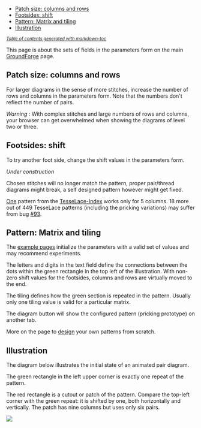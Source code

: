 - [Patch size: columns and rows](#patch-size--columns-and-rows)
- [Footsides: shift](#footsides--shift)
- [Pattern: Matrix and tiling](#pattern--matrix-and-tiling)
- [Illustration](#illustration)


<sub><i><a href='http://ecotrust-canada.github.io/markdown-toc/'>Table of contents generated with markdown-toc</a></i></sub>


This page is about the sets of fields in the parameters form on the main [GroundForge] page.

[GroundForge]: /GroundForge/

Patch size: columns and rows
----------------------------

For larger diagrams in the sense of more stitches, increase the number of rows and columns in the parameters form.
Note that the numbers don't reflect the number of pairs.

_Warning_ : With complex stitches and large numbers of rows and columns, your browser can get overwhelmed when showing the diagrams of level two or three.


Footsides: shift
----------------

To try another foot side, change the shift values in the parameters form.

_Under construction_

Chosen stitches will no longer match the pattern,
proper pair/thread diagrams might break,
a self designed pattern however might get fixed.

[One] pattern from the [TesseLace-Index](TesseLace-Index) works only for 5 columns.
18 more out of 449 TesseLace patterns (including the pricking variations) may suffer from bug [#93](https://github.com/d-bl/GroundForge/issues/93).

[One]: /GroundForge/?m=B-B-%20-B-B%20C-C-%20-C-C%3Bbricks%3B12%3B5%3B0%3B0&s1=ct%20A1%3Dct&s2=cross%3Dctc%20twist%3Dctc&s3=


Pattern: Matrix and tiling
--------------------------

The [example pages](Example) initialize the parameters with a valid set of values
and may recommend experiments.

The letters and digits in the text field define the connections between the dots within
the green rectangle in the top left of the illustration.
With non-zero shift values for the footsides, columns and rows are virtually moved to the end.

The tiling defines how the green section is repeated in the pattern.
Usually only one tiling value is valid for a particular matrix.

The diagram button will show the configured pattern (pricking prototype) on another tab.

More on the page to [design](Reversed-engineering-of-patterns) your own patterns from scratch.


Illustration
------------

The diagram below illustrates the initial state of an animated pair diagram.

The green rectangle in the left upper corner is exactly one repeat of the pattern.

The red rectangle is a cutout or patch of the pattern.
Compare the top-left corner with the green repeat:
it is shifted by one, both horizontally and vertically.
The patch has nine columns but uses only six pairs.

![](/GroundForge/images/cutout.png)